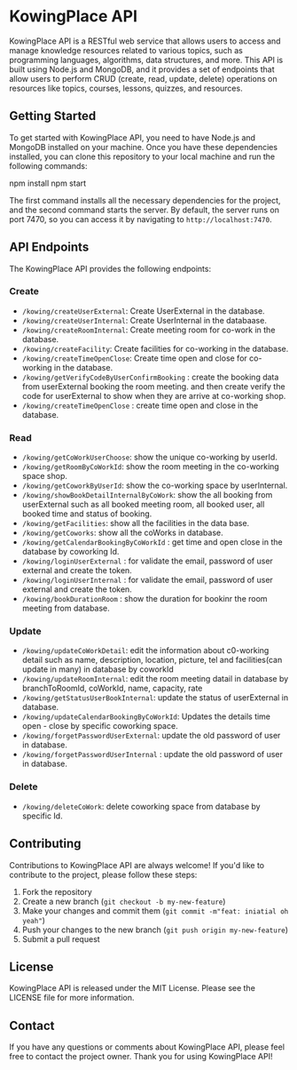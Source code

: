 # KowingPlace API

KowingPlace API is a RESTful web service that allows users to access and manage knowledge resources related to various topics, such as programming languages, algorithms, data structures, and more. This API is built using Node.js and MongoDB, and it provides a set of endpoints that allow users to perform CRUD (create, read, update, delete) operations on resources like topics, courses, lessons, quizzes, and resources.

## Getting Started

To get started with KowingPlace API, you need to have Node.js and MongoDB installed on your machine. Once you have these dependencies installed, you can clone this repository to your local machine and run the following commands:

npm install
npm start

The first command installs all the necessary dependencies for the project, and the second command starts the server. By default, the server runs on port 7470, so you can access it by navigating to `http://localhost:7470`.

## API Endpoints

The KowingPlace API provides the following endpoints:

### Create

- `/kowing/createUserExternal`: Create UserExternal in the database.
- `/kowing/createUserInternal`: Create UserInternal in the databaase.
- `/kowing/createRoomInternal`: Create meeting room for co-work in the database.
- `/kowing/createFacility`: Create facilities for co-working in the database.
- `/kowing/createTimeOpenClose`: Create time open and close for co-working in the database.
- `/kowing/getVerifyCodeByUserConfirmBooking` : create the booking data from userExternal booking the room meeting. and then create verify the code for userExternal to show when they are arrive at co-working shop.
- `/kowing/createTimeOpenClose` : create time open and close in the database.

### Read

- `/kowing/getCoWorkUserChoose`: show the unique co-working by userId.
- `/kowing/getRoomByCoWorkId`: show the room meeting in the co-working space shop.
- `/kowing/getCoworkByUserId`: show the co-working space by userInternal.
- `/kowing/showBookDetailInternalByCoWork`: show the all booking from userExternal such as all booked meeting room, all booked user, all booked time and status of booking.
- `/kowing/getFacilities`: show all the facilities in the data base.
- `/kowing/getCoworks`: show all the coWorks in database.
- `/kowing/getCalendarBookingByCoWorkId` : get time and open close in the database by coworking Id.
- `/kowing/loginUserExternal` : for validate the email, password of user external and create the token.
- `/kowing/loginUserInternal` : for validate the email, password of user external and create the token.
- `/kowing/bookDurationRoom` : show the duration for bookinr the room meeting from database.

### Update

- `/kowing/updateCoWorkDetail`: edit the information about c0-working detail such as name, description, location, picture, tel and facilities(can update in many) in database by coworkId
- `/kowing/updateRoomInternal`: edit the room meeting datail in database by branchToRoomId, coWorkId, name, capacity, rate
- `/kowing/getStatusUserBookInternal`: update the status of userExternal in database.
- `/kowing/updateCalendarBookingByCoWorkId`: Updates the details time open - close by specific coworking space.
- `/kowing/forgetPasswordUserExternal`: update the old password of user in database.
- `/kowing/forgetPasswordUserInternal` : update the old password of user in database.

### Delete

- `/kowing/deleteCoWork`: delete coworking space from database by specific Id.

## Contributing

Contributions to KowingPlace API are always welcome! If you'd like to contribute to the project, please follow these steps:

1. Fork the repository
2. Create a new branch (`git checkout -b my-new-feature`)
3. Make your changes and commit them (`git commit -m"feat: iniatial oh yeah"`)
4. Push your changes to the new branch (`git push origin my-new-feature`)
5. Submit a pull request

## License

KowingPlace API is released under the MIT License. Please see the LICENSE file for more information.

## Contact

If you have any questions or comments about KowingPlace API, please feel free to contact the project owner. Thank you for using KowingPlace API!
